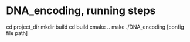 # DNA_encoding, running steps

cd project_dir
mkdir build
cd build
cmake ..
make
./DNA_encoding [config file path]

